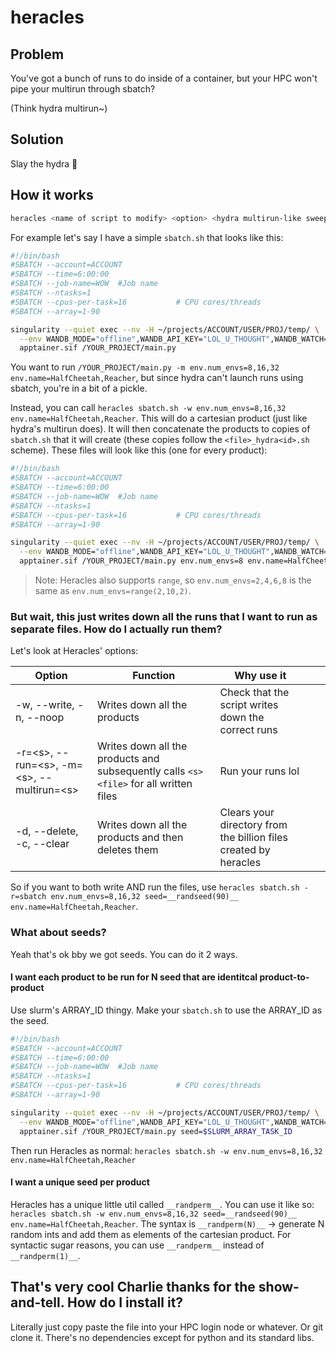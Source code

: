 # heracles

## Problem

You've got a bunch of runs to do inside of a container, but your HPC won't pipe your multirun through sbatch? 

(Think hydra multirun~)

## Solution

Slay the hydra 🤪

## How it works

```bash
heracles <name of script to modify> <option> <hydra multirun-like sweep>
```

For example let's say I have a simple `sbatch.sh` that looks like this:

```bash
#!/bin/bash
#SBATCH --account=ACCOUNT 
#SBATCH --time=6:00:00
#SBATCH --job-name=WOW  #Job name
#SBATCH --ntasks=1
#SBATCH --cpus-per-task=16           # CPU cores/threads
#SBATCH --array=1-90

singularity --quiet exec --nv -H ~/projects/ACCOUNT/USER/PROJ/temp/ \
  --env WANDB_MODE="offline",WANDB_API_KEY="LOL_U_THOUGHT",WANDB_WATCH="false" \
  apptainer.sif /YOUR_PROJECT/main.py
```

You want to run `/YOUR_PROJECT/main.py -m env.num_envs=8,16,32 env.name=HalfCheetah,Reacher`, but since hydra can't launch
runs using sbatch, you're in a bit of a pickle.

Instead, you can call `heracles sbatch.sh -w env.num_envs=8,16,32 env.name=HalfCheetah,Reacher`. This will do a 
cartesian product (just like hydra's multirun does). It will then concatenate the products to copies of `sbatch.sh` that
it will create (these copies follow the `<file>_hydra<id>.sh` scheme).
These files will look like this (one for every product):

```bash
#!/bin/bash
#SBATCH --account=ACCOUNT 
#SBATCH --time=6:00:00
#SBATCH --job-name=WOW  #Job name
#SBATCH --ntasks=1
#SBATCH --cpus-per-task=16           # CPU cores/threads
#SBATCH --array=1-90

singularity --quiet exec --nv -H ~/projects/ACCOUNT/USER/PROJ/temp/ \
  --env WANDB_MODE="offline",WANDB_API_KEY="LOL_U_THOUGHT",WANDB_WATCH="false" \
  apptainer.sif /YOUR_PROJECT/main.py env.num_envs=8 env.name=HalfCheetah
```

> Note: Heracles also supports `range`, so `env.num_envs=2,4,6,8` is the same as `env.num_envs=range(2,10,2)`.

### But wait, this just writes down all the runs that I want to run as separate files. How do I actually run them?

Let's look at Heracles' options:

| Option                                              | Function                                                                               | Why use it                                                       |   |   |
|-----------------------------------------------------|----------------------------------------------------------------------------------------|------------------------------------------------------------------|---|---|
| -w, --write, -n, --noop                             | Writes down all the products                                                           | Check that the script writes down the correct runs               |   |   |
| -r=\<s\>, -\-run=\<s\>, -m=\<s\>, -\-multirun=\<s\> | Writes down all the products and subsequently calls `<s> <file>` for all written files | Run your runs lol                                                |   |   |
| -d, --delete, -c, --clear                           | Writes down all the products and then deletes them                                     | Clears your directory from the billion files created by heracles |   |   |

So if you want to both write AND run the files, use 
`heracles sbatch.sh -r=sbatch env.num_envs=8,16,32 seed=__randseed(90)__ env.name=HalfCheetah,Reacher`. 

### What about seeds?

Yeah that's ok bby we got seeds. You can do it 2 ways.

#### I want each product to be run for N seed that are identitcal product-to-product

Use slurm's ARRAY_ID thingy. Make your `sbatch.sh` to use the ARRAY_ID as the seed.

```bash
#!/bin/bash
#SBATCH --account=ACCOUNT 
#SBATCH --time=6:00:00
#SBATCH --job-name=WOW  #Job name
#SBATCH --ntasks=1
#SBATCH --cpus-per-task=16           # CPU cores/threads
#SBATCH --array=1-90

singularity --quiet exec --nv -H ~/projects/ACCOUNT/USER/PROJ/temp/ \
  --env WANDB_MODE="offline",WANDB_API_KEY="LOL_U_THOUGHT",WANDB_WATCH="false" \
  apptainer.sif /YOUR_PROJECT/main.py seed=$SLURM_ARRAY_TASK_ID
```

Then run Heracles as normal: `heracles sbatch.sh -w env.num_envs=8,16,32 env.name=HalfCheetah,Reacher`

#### I want a unique seed per product

Heracles has a unique little util called `__randperm__`. You can use it like so: 
`heracles sbatch.sh -w env.num_envs=8,16,32 seed=__randseed(90)__ env.name=HalfCheetah,Reacher`. The syntax is
`__randperm(N)__` -> generate N random ints and add them as elements of the cartesian product. For syntactic sugar reasons,
you can use `__randperm__` instead of `__randperm(1)__`.

## That's very cool Charlie thanks for the show-and-tell. How do I install it?

Literally just copy paste the file into your HPC login node or whatever. Or git clone it. 
There's no dependencies except for python and its standard libs.